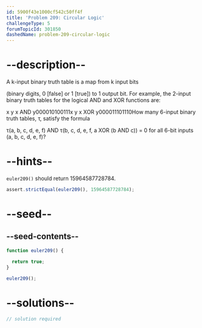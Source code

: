 ```yaml
---
id: 5900f43e1000cf542c50ff4f
title: 'Problem 209: Circular Logic'
challengeType: 5
forumTopicId: 301850
dashedName: problem-209-circular-logic
---
```


# --description--

A k-input binary truth table is a map from k input bits

(binary digits, 0 \[false] or 1 \[true]) to 1 output bit. For example, the 2-input binary truth tables for the logical AND and XOR functions are:

x y x AND y000010100111x y x XOR y000011101110How many 6-input binary truth tables, τ, satisfy the formula

τ(a, b, c, d, e, f) AND τ(b, c, d, e, f, a XOR (b AND c)) = 0 for all 6-bit inputs (a, b, c, d, e, f)?

# --hints--

`euler209()` should return 15964587728784.

```js
assert.strictEqual(euler209(), 15964587728784);
```

# --seed--

## --seed-contents--

```js
function euler209() {

  return true;
}

euler209();
```

# --solutions--

```js
// solution required
```

